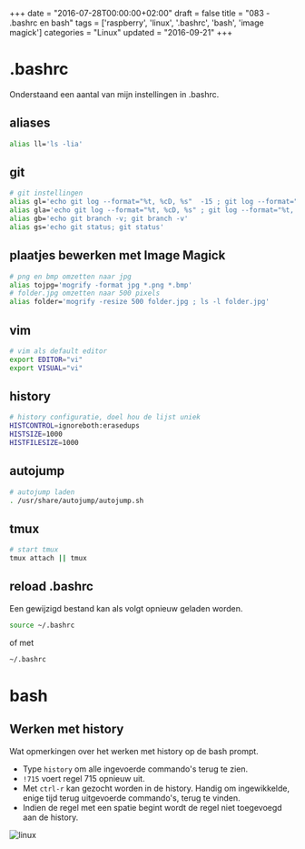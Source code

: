+++
date = "2016-07-28T00:00:00+02:00"
draft = false
title = "083 - .bashrc en bash"
tags = ['raspberry', 'linux', '.bashrc', 'bash', 'image magick']
categories = "Linux"
updated = "2016-09-21"
+++

# .bashrc


Onderstaand een aantal van mijn instellingen in .bashrc.

## aliases
```bash
alias ll='ls -lia'
```

## git
```bash
# git instellingen
alias gl='echo git log --format="%t, %cD, %s"  -15 ; git log --format="%t, %cD, %s"  -15'
alias gla='echo git log --format="%t, %cD, %s" ; git log --format="%t, %cD, %s" '
alias gb='echo git branch -v; git branch -v'
alias gs='echo git status; git status'
```

## plaatjes bewerken met Image Magick
```bash
# png en bmp omzetten naar jpg
alias tojpg='mogrify -format jpg *.png *.bmp'
# folder.jpg omzetten naar 500 pixels
alias folder='mogrify -resize 500 folder.jpg ; ls -l folder.jpg'
```


## vim
```bash
# vim als default editor
export EDITOR="vi"
export VISUAL="vi"
```


## history
```bash
# history configuratie, doel hou de lijst uniek
HISTCONTROL=ignoreboth:erasedups
HISTSIZE=1000
HISTFILESIZE=1000
```


## autojump
```bash
# autojump laden
. /usr/share/autojump/autojump.sh
```


## tmux
```bash
# start tmux
tmux attach || tmux
```

## reload .bashrc
Een gewijzigd bestand kan als volgt opnieuw geladen worden.
```bash
source ~/.bashrc
```
of met 
```bash
~/.bashrc
```

# bash

## Werken met history
Wat opmerkingen over het werken met history op de bash prompt.

* Type `history` om alle ingevoerde commando's terug te zien.
* `!715` voert regel 715 opnieuw uit.
* Met `ctrl-r` kan gezocht worden in de history. Handig om ingewikkelde, enige tijd terug uitgevoerde commando's, terug te
vinden.
* Indien de regel met een spatie begint wordt de regel niet toegevoegd aan de history.


![linux](/img/logo_linux.jpg)


